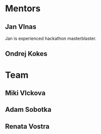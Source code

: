 # Mentors
## Jan Vlnas
Jan is experienced hackathon masterblaster.
## Ondrej Kokes

# Team

## Miki Vlckova 
## Adam Sobotka 
## Renata Vostra

